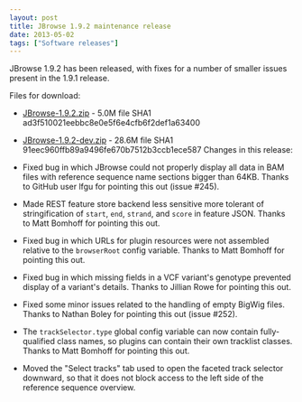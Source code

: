 ```yaml
---
layout: post
title: JBrowse 1.9.2 maintenance release
date: 2013-05-02
tags: ["Software releases"]
---
```


JBrowse 1.9.2 has been released, with fixes for a number of smaller issues present in the 1.9.1 release.

Files for download:

*   [JBrowse-1.9.2.zip](/wordpress/wp-content/plugins/download-monitor/download.php?id=47 "download JBrowse-1.9.2.zip") - 5.0M
file SHA1 ad3f510021eebbc8e0e5f6e4cfb6f2def1a63400
*   [JBrowse-1.9.2-dev.zip](https://jbrowse.org/wordpress/wp-content/plugins/download-monitor/download.php?id=48 "download JBrowse-1.9.2-dev.zip") - 28.6M
file SHA1 91eec960ffb89a9496fe670b7512b3ccb1ece587
Changes in this release:

*   Fixed bug in which JBrowse could not properly display all data in
BAM files with reference sequence name sections bigger than 64KB.
Thanks to GitHub user lfgu for pointing this out (issue #245).
*   Made REST feature store backend less sensitive more tolerant of
stringification of `start`, `end`, `strand`, and `score` in feature
JSON. Thanks to Matt Bomhoff for pointing this out.
*   Fixed bug in which URLs for plugin resources were not assembled
relative to the `browserRoot` config variable. Thanks to Matt
Bomhoff for pointing this out.
*   Fixed bug in which missing fields in a VCF variant's genotype
prevented display of a variant's details. Thanks to Jillian Rowe
for pointing this out.
*   Fixed some minor issues related to the handling of empty BigWig
files. Thanks to Nathan Boley for pointing this out (issue #252).
*   The `trackSelector.type` global config variable can now contain
fully-qualified class names, so plugins can contain their own
tracklist classes. Thanks to Matt Bomhoff for pointing this out.
*   Moved the "Select tracks" tab used to open the faceted track
selector downward, so that it does not block access to the left
side of the reference sequence overview.
